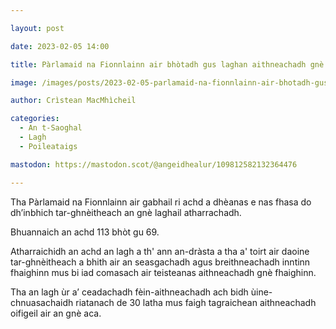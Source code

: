 ```yaml
---

layout: post

date: 2023-02-05 14:00

title: Pàrlamaid na Fionnlainn air bhòtadh gus laghan aithneachadh gnè ath-leasachadh

image: /images/posts/2023-02-05-parlamaid-na-fionnlainn-air-bhotadh-gus-laghan-aithneachadh-gne-ath-leasachadh.webp

author: Crìstean MacMhìcheil

categories:
  - An t-Saoghal
  - Lagh
  - Poileataigs

mastodon: https://mastodon.scot/@angeidhealur/109812582132364476

---
```


Tha Pàrlamaid na Fionnlainn air gabhail ri achd a dhèanas e nas fhasa do dh’inbhich tar-ghnèitheach an gnè laghail atharrachadh.

Bhuannaich an achd 113 bhòt gu 69.

Atharraichidh an achd an lagh a th' ann an-dràsta a tha a' toirt air daoine tar-ghnèitheach a bhith air an seasgachadh agus breithneachadh inntinn fhaighinn mus bi iad comasach air teisteanas aithneachadh gnè fhaighinn.

Tha an lagh ùr a’ ceadachadh fèin-aithneachadh ach bidh ùine-chnuasachaidh riatanach de 30 latha mus faigh tagraichean aithneachadh oifigeil air an gnè aca.
